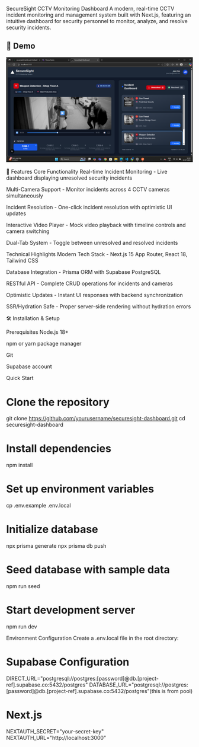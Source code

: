 SecureSight CCTV Monitoring Dashboard
A modern, real-time CCTV incident monitoring and management system built with Next.js, featuring an intuitive dashboard for security personnel to monitor, analyze, and resolve security incidents.

## 🎥 Demo

[![Watch the video](public/image.png)](public/demo.mp4)

🚀 Features
Core Functionality
Real-time Incident Monitoring - Live dashboard displaying unresolved security incidents

Multi-Camera Support - Monitor incidents across 4 CCTV cameras simultaneously

Incident Resolution - One-click incident resolution with optimistic UI updates

Interactive Video Player - Mock video playback with timeline controls and camera switching

Dual-Tab System - Toggle between unresolved and resolved incidents



Technical Highlights
Modern Tech Stack - Next.js 15 App Router, React 18, Tailwind CSS

Database Integration - Prisma ORM with Supabase PostgreSQL

RESTful API - Complete CRUD operations for incidents and cameras

Optimistic Updates - Instant UI responses with backend synchronization

SSR/Hydration Safe - Proper server-side rendering without hydration errors




🛠 Installation & Setup

Prerequisites
Node.js 18+

npm or yarn package manager

Git

Supabase account



Quick Start
# Clone the repository
git clone https://github.com/yourusername/securesight-dashboard.git
cd securesight-dashboard

# Install dependencies
npm install

# Set up environment variables
cp .env.example .env.local

# Initialize database
npx prisma generate
npx prisma db push

# Seed database with sample data
npm run seed

# Start development server
npm run dev


Environment Configuration
Create a .env.local file in the root directory:
# Supabase Configuration
DIRECT_URL="postgresql://postgres:[password]@db.[project-ref].supabase.co:5432/postgres"
DATABASE_URL="postgresql://postgres:[password]@db.[project-ref].supabase.co:5432/postgres"(this is from pool)

# Next.js
NEXTAUTH_SECRET="your-secret-key"
NEXTAUTH_URL="http://localhost:3000"


